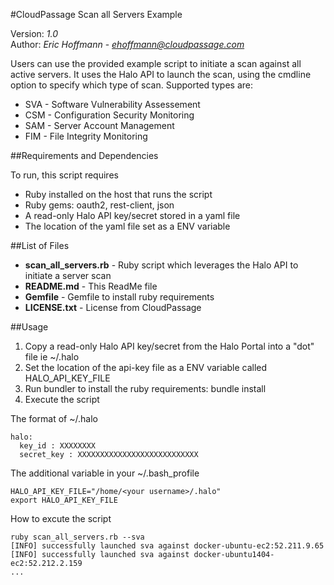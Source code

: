 #CloudPassage Scan all Servers Example

Version: *1.0*
<br />
Author: *Eric Hoffmann* - *ehoffmann@cloudpassage.com*

Users can use the provided example script to initiate a scan against all active servers. It uses the Halo API to launch the scan, using the cmdline option to specify which type of scan. Supported types are:
* SVA - Software Vulnerability Assessement
* CSM - Configuration Security Monitoring
* SAM - Server Account Management
* FIM - File Integrity Monitoring

##Requirements and Dependencies

To run, this script requires

* Ruby installed on the host that runs the script
* Ruby gems: oauth2, rest-client, json
* A read-only Halo API key/secret stored in a yaml file
* The location of the yaml file set as a ENV variable

##List of Files

* **scan_all_servers.rb**  - Ruby script which leverages the Halo API to initiate a server scan 
* **README.md**  -  This ReadMe file
* **Gemfile** - Gemfile to install ruby requirements
* **LICENSE.txt**  -  License from CloudPassage

##Usage

1. Copy a read-only Halo API key/secret from the Halo Portal into a "dot" file ie ~/.halo
2. Set the location of the api-key file as a ENV variable called HALO_API_KEY_FILE
3. Run bundler to install the ruby requirements: bundle install
4. Execute the script

The format of ~/.halo
```
halo:
  key_id : XXXXXXXX
  secret_key : XXXXXXXXXXXXXXXXXXXXXXXXXXX
```

The additional variable in your ~/.bash_profile
```
HALO_API_KEY_FILE="/home/<your username>/.halo"
export HALO_API_KEY_FILE
```

How to excute the script
```
ruby scan_all_servers.rb --sva
[INFO] successfully launched sva against docker-ubuntu-ec2:52.211.9.65
[INFO] successfully launched sva against docker-ubuntu1404-ec2:52.212.2.159
...
```
